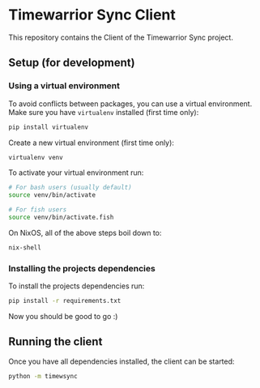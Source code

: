 # Timewarrior Sync Client
This repository contains the Client of the Timewarrior Sync project.

## Setup (for development)
### Using a virtual environment
To avoid conflicts between packages, you can use a virtual environment.
Make sure you have `virtualenv` installed (first time only):

```bash
pip install virtualenv
```

Create a new virtual environment (first time only):
```bash
virtualenv venv
```

To activate your virtual environment run:
```bash
# For bash users (usually default)
source venv/bin/activate

# For fish users
source venv/bin/activate.fish
```

On NixOS, all of the above steps boil down to:

```bash
nix-shell
```

### Installing the projects dependencies
To install the projects dependencies run:
```bash
pip install -r requirements.txt
```

Now you should be good to go :)

## Running the client

Once you have all dependencies installed, the client can be started:

```bash
python -m timewsync
```
